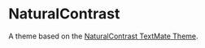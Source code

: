 # NaturalContrast

A theme based on the [NaturalContrast TextMate Theme](http://colorsublime.com/theme/NaturalContrast).
